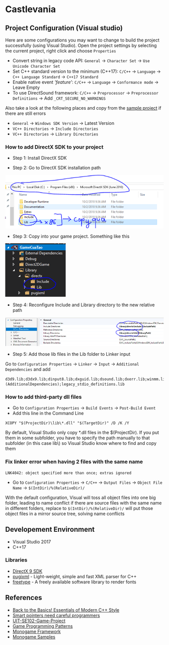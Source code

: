 # Castlevania

## Project Configuration (Visual studio)

Here are some configurations you may want to change to build the project successfully (using Visual Studio).
Open the project settings by selecting the current project, right click and choose `Properties`

- Convert string in legacy code API: `General` -> `Character Set` -> `Use Unicode Character Set`
- Set C++ standard version to the minimum (C++17): `C/C++` -> `Language` -> `C++ Language Standard` -> `C++17 Standard`
- Enable native event *'feature'*: `C/C++` -> `Language` -> `Conformance mode` -> Leave Empty
- To use DirectSound framework: `C/C++` -> `Preprocessor` -> `Preprocessor Definitions` -> Add `_CRT_SECURE_NO_WARNINGS`

Also take a look at the following places and copy from the [sample project] if
there are still errors

-  `General` -> `Windows SDK Version` -> Latest Version
-  `VC++ Directories` -> `Include Directories`
-  `VC++ Directories` -> `Library Directories`

### How to add DirectX SDK to your project

* Step 1: Install DirectX SDK

* Step 2: Go to DirectX SDK installation path

![DirectX_SDK_Path](images/DirectX_SDK_Path.png)

* Step 3: Copy into your game project. Something like this

![SlnTree](images/SlnTree.png)

* Step 4: Reconfigure Include and Library directory to the new relative path

![Include_Header_And_Lib](images/Include_Header_And_Lib.png)

* Step 5: Add those lib files in the Lib folder to Linker input

Go to `Configuration Properties` -> `Linker` -> `Input` -> `Additional Dependencies` and add

```
d3d9.lib;d3dx9.lib;dinput8.lib;dxguid.lib;dsound.lib;dxerr.lib;winmm.lib;%(AdditionalDependencies);legacy_stdio_definitions.lib
```

### How to add third-party dll files
* Go to `Configuration Properties` -> `Build Events` -> `Post-Build Event`
* Add this line in the Command Line
```
XCOPY "$(ProjectDir)\lib\*.dll" "$(TargetDir)" /D /K /Y
```
By default, Visual Studio only copy *.dll files in the $(ProjectDir). If you put
them in some subfolder, you have to specify the path manually to that subfolder
(in this case lib\\) so Visual Studio know where to find and copy them

### Fix linker error when having 2 files with the same name
```
LNK4042: object specified more than once; extras ignored
```
* Go to `Configuration Properties` -> `C/C++` -> `Output Files` -> `Object File Name` -> `$(IntDir)/%(RelativeDir)/`

With the default configuration, Visual will toss all object files into one big folder, leading to name conflict if there are source files with the same name in different folders, replace to `$(IntDir)/%(RelativeDir)/` will put those object files in a mirror source tree, solving name conflicts

## Developement Environment

- Visual Studio 2017
- C++17

### Libraries

- [DirectX 9 SDK]
- [pugixml] - Light-weight, simple and fast XML parser for C++
- [freetype] - A freely available software library to render fonts

[sample project]: https://github.com/dungdna2000/gamedev-intro-tutorials/

## References
- [Back to the Basics! Essentials of Modern C++ Style]
- [Smart pointers need careful programmers]
- [UIT-SE102-Game-Project ]
- [Game Programming Patterns]
- [Monogame Framework]
- [Monogame Samples]


[Back to the Basics! Essentials of Modern C++ Style]: https://github.com/CppCon/CppCon2014/blob/master/Presentations/Back%20to%20the%20Basics!%20Essentials%20of%20Modern%20C%2B%2B%20Style/Back%20to%20the%20Basics!%20Essentials%20of%20Modern%20C%2B%2B%20Style%20-%20Herb%20Sutter%20-%20CppCon%202014.pdf
[Smart pointers need careful programmers]: https://yatb.giacomodrago.com/en/post/11/cpp11-smart-pointers-need-careful-programmers.html
[UIT-SE102-Game-Project ]: https://github.com/danhph/UIT-SE102-Game-Project 
[Game Programming Patterns]: http://gameprogrammingpatterns.com/contents.html
[Monogame Framework]: https://github.com/MonoGame/MonoGame
[Monogame Samples]: https://github.com/CartBlanche/MonoGame-Samples

[DirectX 9 SDK]: https://www.microsoft.com/en-us/download/details.aspx?id=6812
[pugixml]: https://github.com/zeux/pugixml/
[freetype]: https://github.com/ubawurinna/freetype-windows-binaries